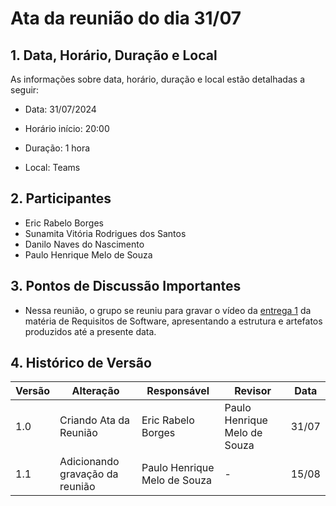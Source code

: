 # Ata da reunião do dia 31/07

## 1. Data, Horário, Duração e Local

As informações sobre data, horário, duração e local estão detalhadas a seguir:

- Data: 31/07/2024

- Horário início: 20:00

- Duração: 1 hora

- Local: Teams

## 2. Participantes

- Eric Rabelo Borges
- Sunamita Vitória Rodrigues dos Santos
- Danilo Naves do Nascimento
- Paulo Henrique Melo de Souza


## 3. Pontos de Discussão Importantes

- Nessa reunião, o grupo se reuniu para gravar o vídeo da [entrega 1](../Entregas/entregas.md#entrega1) da matéria de Requisitos de Software, apresentando a estrutura e artefatos produzidos até a presente data. 

## 4. Histórico de Versão

| Versão | Alteração | Responsável | Revisor | Data |
|--------|-----------|-------------|---------|------|
| 1.0 | Criando Ata da Reunião | Eric Rabelo Borges | Paulo Henrique Melo de Souza | 31/07 |
| 1.1 | Adicionando gravação da reunião | Paulo Henrique Melo de Souza | - | 15/08 |